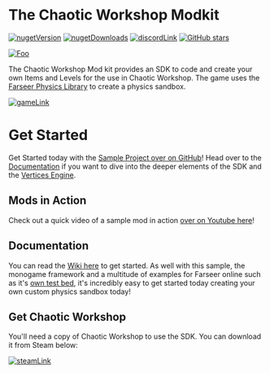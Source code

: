 # The Chaotic Workshop Modkit
[![nugetVersion](https://img.shields.io/nuget/v/Virtex.ChaoticWorkshop.ModSDK.svg?logo=nuget)](https://www.nuget.org/packages/Virtex.ChaoticWorkshop.ModSDK)
[![nugetDownloads](https://img.shields.io/nuget/dt/Virtex.ChaoticWorkshop.ModSDK.svg)](https://www.nuget.org/packages/Virtex.ChaoticWorkshop.ModSDK)
[![discordLink](https://img.shields.io/discord/477648425492545559?logo=discord)](https://discord.gg/zQ5UkDtGqH)
[![GitHub stars](https://img.shields.io/github/stars/VirtexEdgeDesign/chaoticworkshop-modkit.svg?style=social&label=Star&maxAge=2592000)](https://github.com/VirtexEdgeDesign/chaoticworkshop-modkit)

[![Foo](https://raw.githubusercontent.com/VirtexEdgeDesign/chaoticworkshop-modkit/master/docs/img/icon/logo.png)](https://github.com/VirtexEdgeDesign/chaoticworkshop-modkit)

The Chaotic Workshop Mod kit provides an SDK to code and create your own Items and Levels for the use in Chaotic Workshop. The game uses the [Farseer Physics Library](https://archive.codeplex.com/?p=farseerphysics) to create a physics sandbox. 

[![gameLink](https://i.imgur.com/ywVHBEC.png)](https://thechaoticworkshop.com/)

# Get Started
Get Started today with the [Sample Project over on GitHub](https://github.com/VirtexEdgeDesign/chaoticworkshop-modkit)! Head over to the [Documentation](https://rtroe.github.io/ChaoticWorkshop/index.html) if you want to dive into the deeper elements of the SDK and the [Vertices Engine](https://rtroe.github.io/VerticesEngine/index.html).

## Mods in Action
Check out a quick video of a sample mod in action [over on Youtube here](https://www.youtube.com/watch?v=81qW9oxg4NQ)!

## Documentation
You can read the [Wiki here](https://rtroe.github.io/ChaoticWorkshop/index.html) to get started. As well with this sample, the monogame framework and a multitude of examples for Farseer online such as it's [own test bed](http://community.monogame.net/t/farseer-physics-engine-testbed-port-to-monogame-3-6/9113), it's incredibly easy to get started today creating your own custom physics sandbox today!

## Get Chaotic Workshop
You'll need a copy of Chaotic Workshop to use the SDK. You can download it from Steam below:

[![steamLink](https://i.imgur.com/s9VYzxv.png)](https://store.steampowered.com/app/895900)

